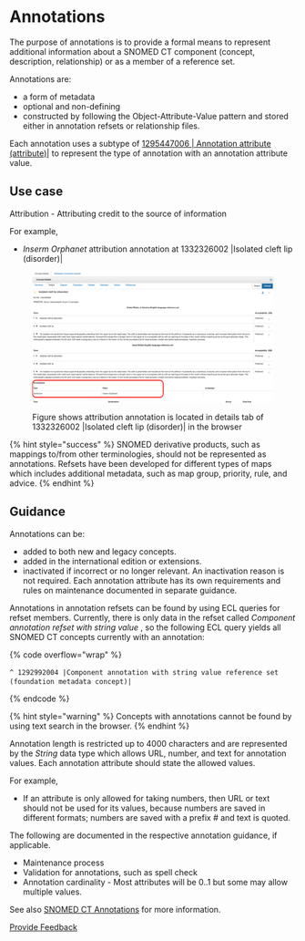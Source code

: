 # Annotations

The purpose of annotations is to provide a formal means to represent additional information about a SNOMED CT component (concept, description, relationship) or as a member of a reference set.

Annotations are:

* a form of metadata
* optional and non-defining
* constructed by following the Object-Attribute-Value pattern and stored either in annotation refsets or relationship files.

Each annotation uses a subtype of [1295447006 | Annotation attribute (attribute)|](http://snomed.info/id/1295447006) to represent the type of annotation with an annotation attribute value.

## Use case

Attribution - Attributing credit to the source of information

For example,&#x20;

* _Inserm Orphanet_ attribution annotation at 1332326002 |Isolated cleft lip (disorder)|

<figure><img src="../../../images/256869352.png" alt=""><figcaption><p>Figure shows attribution annotation is located in details tab of 1332326002 |Isolated cleft lip (disorder)| in the browser</p></figcaption></figure>

{% hint style="success" %}
SNOMED derivative products, such as mappings to/from other terminologies, should not be represented as annotations.  Refsets have been developed for different types of maps which includes additional metadata, such as map group, priority, rule, and advice.
{% endhint %}

## Guidance

Annotations can be:

* added to both new and legacy concepts.
* added in the international edition or extensions.
* inactivated if incorrect or no longer relevant. An inactivation reason is not required. Each annotation attribute has its own requirements and rules on maintenance documented in separate guidance.

Annotations in annotation refsets can be found by using ECL queries for refset members. Currently, there is only data in the refset called _Component annotation refset with string value_ , so the following ECL query yields all SNOMED CT concepts currently with an annotation:

{% code overflow="wrap" %}
```
^ 1292992004 |Component annotation with string value reference set (foundation metadata concept)|
```
{% endcode %}

{% hint style="warning" %}
Concepts with annotations cannot be found by using text search in the browser.
{% endhint %}

Annotation length is restricted up to 4000 characters and are represented by the _String_ data type which allows URL, number, and text for annotation values. Each annotation attribute should state the allowed values.

For example,

* If an attribute is only allowed for taking numbers, then URL or text should not be used for its values, because numbers are saved in different formats; numbers are saved with a prefix # and text is quoted.

The following are documented in the respective annotation guidance, if applicable.

* Maintenance process
* Validation for annotations, such as spell check
* Annotation cardinality - Most attributes will be 0..1 but some may allow multiple values.

See also [SNOMED CT Annotations](https://conf.spaces.snomed.org/wiki/spaces/mag/pages/133137753/SNOMED+CT+Annotations) for more information.






<a href="https://docs.google.com/forms/d/e/1FAIpQLScTmbZIf0UEQwYDkY27EEWBkaiYkHSbR0_9DmFrMLXoQLyL7Q/viewform?usp=pp_url&entry.1767247133=SCT+Editorial+Guide&entry.670899847=Annotations" class="button primary">Provide Feedback</a>
